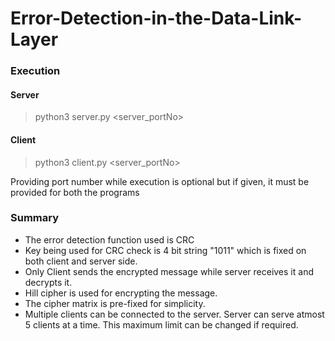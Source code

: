 # Error-Detection-in-the-Data-Link-Layer

### Execution

#### Server
> python3 server.py <server_portNo>

#### Client
> python3 client.py <server_portNo>

Providing port number while execution is optional but if given, it must be provided for both the programs
### Summary
- The error detection function used is CRC
- Key being used for CRC check is 4 bit string "1011" which is fixed on both client and server side.
- Only Client sends the encrypted message while server receives it and decrypts it.
- Hill cipher is used for encrypting the message.
- The cipher matrix is pre-fixed for simplicity.
- Multiple clients can be connected to the server. Server can serve atmost 5 clients at a time. This maximum limit can be changed if required.
